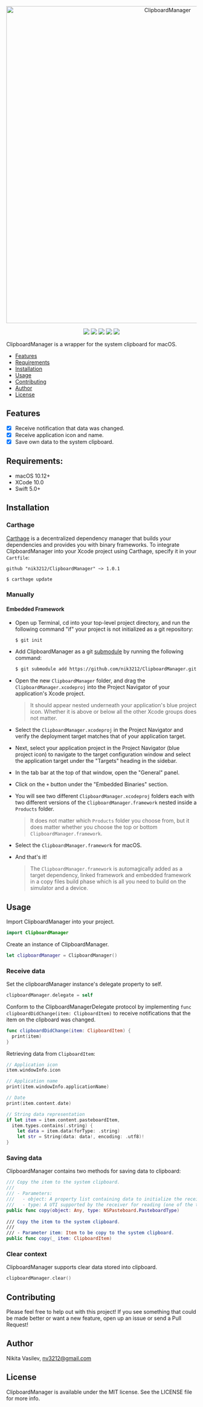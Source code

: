 <p align="center">
<img src="https://user-images.githubusercontent.com/17319991/57161104-5c07b400-6df3-11e9-8384-8699ba82cbd6.png" alt="ClipboardManager" title="ClipboardManager" width="838"/>
</p>

<p align="center">
<a href="https://travis-ci.org/nik3212/ClipboardManager"><img src="https://img.shields.io/travis/nik3212/ClipboardManager/master.svg"></a>
<a href="https://github.com/nik3212/ClipboardManager/blob/master/LICENSE"><img src="https://img.shields.io/badge/License-MIT-blue.svg"></a>
<a href="https://img.shields.io/badge/Carthage-compatible-4BC51D.svg?style=flat"><img src="https://img.shields.io/badge/Carthage-compatible-4BC51D.svg?style=flat"></a>
<a href="https://img.shields.io/github/repo-size/nik3212/ClipboardManager"><img src="https://img.shields.io/github/repo-size/nik3212/ClipboardManager"></a>
<a href="https://img.shields.io/badge/Language-Swift-orange.svg"><img src="https://img.shields.io/badge/Language-Swift-orange.svg"></a>
  
ClipboardManager is a wrapper for the system clipboard for macOS.

- [Features](#features)
- [Requirements](#requirements)
- [Installation](#installation)
- [Usage](#usage)
- [Contributing](#contributing)
- [Author](#author)
- [License](#license)

## Features

- [x] Receive notification that data was changed.
- [x] Receive application icon and name.
- [x] Save own data to the system clipboard.

## Requirements:

* macOS 10.12+
* XCode 10.0
* Swift 5.0+

## Installation

### Carthage

[Carthage](https://github.com/Carthage/Carthage) is a decentralized dependency manager that builds your dependencies and provides you with binary frameworks. To integrate ClipboardManager into your Xcode project using Carthage, specify it in your `Cartfile`:

```
github "nik3212/ClipboardManager" ~> 1.0.1
```

```bash
$ carthage update
```

### Manually

#### Embedded Framework

* Open up Terminal, cd into your top-level project directory, and run the following command "if" your project is not initialized as a git repository:

  ```bash
  $ git init
  ```
* Add ClipboardManager as a git [submodule](http://git-scm.com/docs/git-submodule) by running the following command:
  ```bash
  $ git submodule add https://github.com/nik3212/ClipboardManager.git
  ```
* Open the new `ClipboardManager` folder, and drag the `ClipboardManager.xcodeproj` into the Project Navigator of your application's Xcode project. 
  > It should appear nested underneath your application's blue project icon. Whether it is above or below all the other Xcode groups does not matter.
  
* Select the `ClipboardManager.xcodeproj` in the Project Navigator and verify the deployment target matches that of your application target.
* Next, select your application project in the Project Navigator (blue project icon) to navigate to the target configuration window and select the application target under the "Targets" heading in the sidebar.
* In the tab bar at the top of that window, open the "General" panel.
* Click on the `+` button under the "Embedded Binaries" section.
* You will see two different `ClipboardManager.xcodeproj` folders each with two different versions of the `ClipboardManager.framework` nested inside a `Products` folder.
    > It does not matter which `Products` folder you choose from, but it does matter whether you choose the top or bottom `ClipboardManager.framework`.
* Select the `ClipboardManager.framework` for macOS.
* And that's it!
  > The `ClipboardManager.framework` is automagically added as a target dependency, linked framework and embedded framework in a copy files build phase which is all you need to build on the simulator and a device.

## Usage

Import ClipboardManager into your project.

``` swift
import ClipboardManager
```

Create an instance of ClipboardManager.

``` swift
let clipboardManager = ClipboardManager()
```

### Receive data

Set the clipboardManager instance's delegate property to self.

``` swift
clipboardManager.delegate = self
```

Conform to the ClipboardManagerDelegate protocol by implementing `func clipboardDidChange(item: ClipboardItem)` to receive notifications that the item on the clipboard was changed.

``` swift
func clipboardDidChange(item: ClipboardItem) {
  print(item)
}
```

Retrieving data from `ClipboardItem`:

``` swift
// Application icon
item.windowInfo.icon

// Application name
print(item.windowInfo.applicationName)

// Date
print(item.content.date)

// String data representation
if let item = item.content.pasteboardItem,
  item.types.contains(.string) {
    let data = item.data(forType: .string)
    let str = String(data: data!, encoding: .utf8)!
}
```

### Saving data

ClipboardManager contains two methods for saving data to clipboard:

``` swift
/// Copy the item to the system clipboard.
///
/// - Parameters:
///   - object: A property list containing data to initialize the receiver.
///   - type: A UTI supported by the receiver for reading (one of the types returned by readableTypes(for:)).
public func copy(object: Any, type: NSPasteboard.PasteboardType)
    
/// Copy the item to the system clipboard.
///
/// - Parameter item: Item to be copy to the system clipboard.
public func copy(_ item: ClipboardItem)
```

### Clear context

ClipboardManager supports clear data stored into clipboard.

``` swift
clipboardManager.clear()
```

## Contributing

Please feel free to help out with this project! If you see something that could be made better or want a new feature, open up an issue or send a Pull Request!

## Author

Nikita Vasilev, nv3212@gmail.com

## License

ClipboardManager is available under the MIT license. See the LICENSE file for more info.
